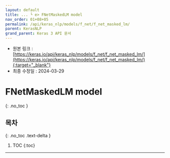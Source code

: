 ```yaml
---
layout: default
title: ... └ e> FNetMaskedLM model
nav_order: 01+08+05
permalink: /api/keras_nlp/models/f_net/f_net_masked_lm/
parent: KerasNLP
grand_parent: Keras 3 API 문서
---
```


* 원본 링크 : [https://keras.io/api/keras_nlp/models/f_net/f_net_masked_lm/](https://keras.io/api/keras_nlp/models/f_net/f_net_masked_lm/){:target="_blank"}
* 최종 수정일 : 2024-03-29

# FNetMaskedLM model
{: .no_toc }

## 목차
{: .no_toc .text-delta }

1. TOC
{:toc}

---
